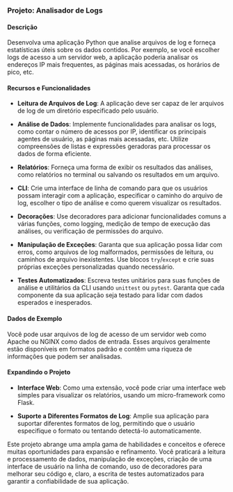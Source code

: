 ### Projeto: Analisador de Logs

#### Descrição
Desenvolva uma aplicação Python que analise arquivos de log e forneça estatísticas úteis sobre os dados contidos. Por exemplo, se você escolher logs de acesso a um servidor web, a aplicação poderia analisar os endereços IP mais frequentes, as páginas mais acessadas, os horários de pico, etc.

#### Recursos e Funcionalidades

- **Leitura de Arquivos de Log**: A aplicação deve ser capaz de ler arquivos de log de um diretório especificado pelo usuário.
  
- **Análise de Dados**: Implemente funcionalidades para analisar os logs, como contar o número de acessos por IP, identificar os principais agentes de usuário, as páginas mais acessadas, etc. Utilize compreensões de listas e expressões geradoras para processar os dados de forma eficiente.
  
- **Relatórios**: Forneça uma forma de exibir os resultados das análises, como relatórios no terminal ou salvando os resultados em um arquivo.
  
- **CLI**: Crie uma interface de linha de comando para que os usuários possam interagir com a aplicação, especificar o caminho do arquivo de log, escolher o tipo de análise e como querem visualizar os resultados.

- **Decorações**: Use decoradores para adicionar funcionalidades comuns a várias funções, como logging, medição de tempo de execução das análises, ou verificação de permissões do arquivo.

- **Manipulação de Exceções**: Garanta que sua aplicação possa lidar com erros, como arquivos de log malformados, permissões de leitura, ou caminhos de arquivo inexistentes. Use blocos `try`/`except` e crie suas próprias exceções personalizadas quando necessário.

- **Testes Automatizados**: Escreva testes unitários para suas funções de análise e utilitários da CLI usando `unittest` ou `pytest`. Garanta que cada componente da sua aplicação seja testado para lidar com dados esperados e inesperados.

#### Dados de Exemplo

Você pode usar arquivos de log de acesso de um servidor web como Apache ou NGINX como dados de entrada. Esses arquivos geralmente estão disponíveis em formatos padrão e contêm uma riqueza de informações que podem ser analisadas.

#### Expandindo o Projeto

- **Interface Web**: Como uma extensão, você pode criar uma interface web simples para visualizar os relatórios, usando um micro-framework como Flask.
  
- **Suporte a Diferentes Formatos de Log**: Amplie sua aplicação para suportar diferentes formatos de log, permitindo que o usuário especifique o formato ou tentando detectá-lo automaticamente.

Este projeto abrange uma ampla gama de habilidades e conceitos e oferece muitas oportunidades para expansão e refinamento. Você praticará a leitura e processamento de dados, manipulação de exceções, criação de uma interface de usuário na linha de comando, uso de decoradores para melhorar seu código e, claro, a escrita de testes automatizados para garantir a confiabilidade de sua aplicação.